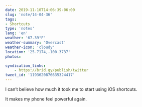 ```yaml
---
date: 2019-11-10T14:06:39-06:00
slug: 'note/14-04-36'
tags:
- Shortcuts
type: 'notes'
lang: 'en'
weather: '67.39°F'
weather-summary: 'Overcast'
weather-icon: 'cloudy'
location: '25.7174,-100.3737'
photos:

syndication_links:
    - https://brid.gy/publish/twitter
tweet_id: '1193620876635324417'
---
```

I can’t believe how much it took me to start using iOS shortcuts.

It makes my phone feel powerful again.

